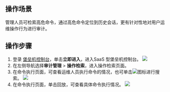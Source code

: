 ## 操作场景
管理人员可检索高危命令，通过高危命令定位到历史会话，更有针对性地对用户运维操作行为进行审计。



## 操作步骤
1. 登录 [堡垒机控制台](https://console.cloud.tencent.com/dsgc/bh)，单击**立即进入**，进入SaaS 型堡垒机控制台。
![](https://qcloudimg.tencent-cloud.cn/raw/b2f6673b0cad7c2f423a6b6e287179af.png)
2. 在左侧导航选择**审计管理** > **操作检索**，进入操作检索页面。
3. 在命令执行页面，可查看运维人员执行命令的情况，也可单击![](https://qcloudimg.tencent-cloud.cn/raw/c4e7ef1a0aeb7051cb601550730eefc8.png)图标进行搜索。
![](https://qcloudimg.tencent-cloud.cn/raw/c5216ea0643119b4e306fdfeeb7ef8eb.png)
4. 在命令执行页面，单击回放，可查看具体命令执行情况。
![](https://qcloudimg.tencent-cloud.cn/raw/ed3e3e3fd5274d766c8c0aa2938f4c49.png)
